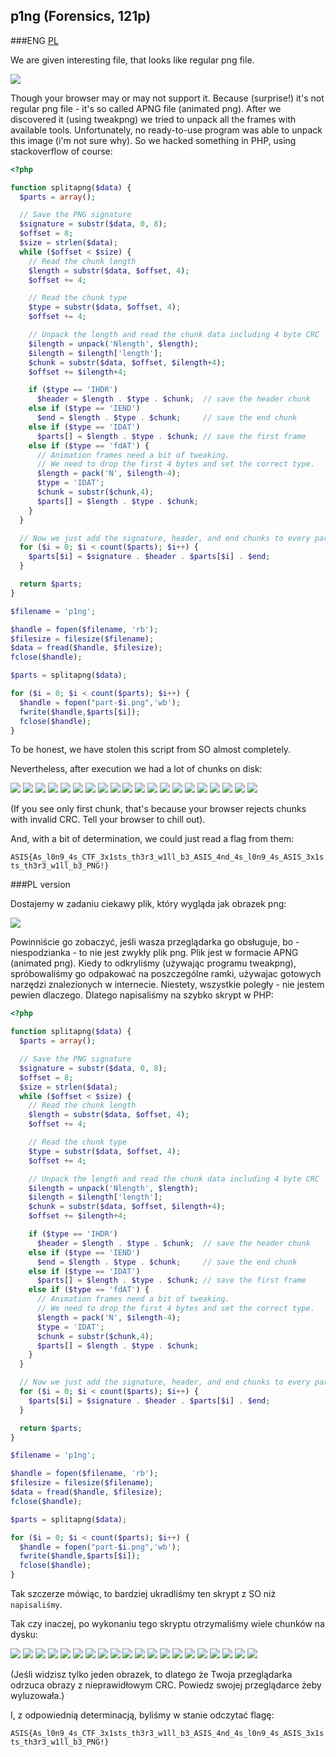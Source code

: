 ## p1ng (Forensics, 121p)

###ENG
[PL](#pl-version)

We are given interesting file, that looks like regular png file.

![](p1ng.png)

Though your browser may or may not support it. Because (surprise!) it's not regular png file - it's so called APNG file (animated png). After we discovered it (using tweakpng) we tried to unpack all the frames with available tools. Unfortunately, no ready-to-use program was able to unpack this image (i'm not sure why). So we hacked something in PHP, using stackoverflow of course:

```php
<?php

function splitapng($data) {
  $parts = array();

  // Save the PNG signature   
  $signature = substr($data, 0, 8);
  $offset = 8;
  $size = strlen($data);
  while ($offset < $size) {
    // Read the chunk length
    $length = substr($data, $offset, 4);
    $offset += 4;

    // Read the chunk type
    $type = substr($data, $offset, 4);
    $offset += 4;

    // Unpack the length and read the chunk data including 4 byte CRC
    $ilength = unpack('Nlength', $length);
    $ilength = $ilength['length'];
    $chunk = substr($data, $offset, $ilength+4); 
    $offset += $ilength+4;

    if ($type == 'IHDR')
      $header = $length . $type . $chunk;  // save the header chunk
    else if ($type == 'IEND')
      $end = $length . $type . $chunk;     // save the end chunk
    else if ($type == 'IDAT') 
      $parts[] = $length . $type . $chunk; // save the first frame
    else if ($type == 'fdAT') {
      // Animation frames need a bit of tweaking.
      // We need to drop the first 4 bytes and set the correct type.
      $length = pack('N', $ilength-4);
      $type = 'IDAT';
      $chunk = substr($chunk,4);
      $parts[] = $length . $type . $chunk;
    }
  }

  // Now we just add the signature, header, and end chunks to every part.
  for ($i = 0; $i < count($parts); $i++) {
    $parts[$i] = $signature . $header . $parts[$i] . $end;
  }

  return $parts;
}

$filename = 'p1ng';

$handle = fopen($filename, 'rb');
$filesize = filesize($filename);
$data = fread($handle, $filesize);
fclose($handle);

$parts = splitapng($data);

for ($i = 0; $i < count($parts); $i++) {
  $handle = fopen("part-$i.png",'wb');
  fwrite($handle,$parts[$i]);
  fclose($handle);
}
```

To be honest, we have stolen this script from SO almost completely.

Nevertheless, after execution we had a lot of chunks on disk:

![](./part-0.png)
![](./part-1.png)
![](./part-2.png)
![](./part-3.png)
![](./part-4.png)
![](./part-5.png)
![](./part-6.png)
![](./part-7.png)
![](./part-8.png)
![](./part-9.png)
![](./part-10.png)
![](./part-12.png)
![](./part-13.png)
![](./part-14.png)
![](./part-15.png)
![](./part-16.png)
![](./part-17.png)
![](./part-18.png)
![](./part-18.png)
![](./part-20.png)

(If you see only first chunk, that's because your browser rejects chunks with invalid CRC. Tell your browser to chill out).

And, with a bit of determination, we could just read a flag from them:

`ASIS{As_l0n9_4s_CTF_3x1sts_th3r3_w1ll_b3_ASIS_4nd_4s_l0n9_4s_ASIS_3x1sts_th3r3_w1ll_b3_PNG!}`

###PL version

Dostajemy w zadaniu ciekawy plik, który wygląda jak obrazek png:

![](p1ng.png)

Powinniście go zobaczyć, jeśli wasza przeglądarka go obsługuje, bo - niespodzianka - to nie jest zwykły plik png. Plik jest w formacie APNG (animated png). Kiedy to odkryliśmy (używając programu tweakpng), spróbowaliśmy go odpakować na poszczególne ramki, używajac gotowych narzędzi znalezionych w internecie. Niestety, wszystkie poległy - nie jestem pewien dlaczego. Dlatego napisaliśmy na szybko skrypt w PHP:

```php
<?php

function splitapng($data) {
  $parts = array();

  // Save the PNG signature   
  $signature = substr($data, 0, 8);
  $offset = 8;
  $size = strlen($data);
  while ($offset < $size) {
    // Read the chunk length
    $length = substr($data, $offset, 4);
    $offset += 4;

    // Read the chunk type
    $type = substr($data, $offset, 4);
    $offset += 4;

    // Unpack the length and read the chunk data including 4 byte CRC
    $ilength = unpack('Nlength', $length);
    $ilength = $ilength['length'];
    $chunk = substr($data, $offset, $ilength+4); 
    $offset += $ilength+4;

    if ($type == 'IHDR')
      $header = $length . $type . $chunk;  // save the header chunk
    else if ($type == 'IEND')
      $end = $length . $type . $chunk;     // save the end chunk
    else if ($type == 'IDAT') 
      $parts[] = $length . $type . $chunk; // save the first frame
    else if ($type == 'fdAT') {
      // Animation frames need a bit of tweaking.
      // We need to drop the first 4 bytes and set the correct type.
      $length = pack('N', $ilength-4);
      $type = 'IDAT';
      $chunk = substr($chunk,4);
      $parts[] = $length . $type . $chunk;
    }
  }

  // Now we just add the signature, header, and end chunks to every part.
  for ($i = 0; $i < count($parts); $i++) {
    $parts[$i] = $signature . $header . $parts[$i] . $end;
  }

  return $parts;
}

$filename = 'p1ng';

$handle = fopen($filename, 'rb');
$filesize = filesize($filename);
$data = fread($handle, $filesize);
fclose($handle);

$parts = splitapng($data);

for ($i = 0; $i < count($parts); $i++) {
  $handle = fopen("part-$i.png",'wb');
  fwrite($handle,$parts[$i]);
  fclose($handle);
}
```

Tak szczerze mówiąc, to bardziej ukradliśmy ten skrypt z SO niż `napisaliśmy`.

Tak czy inaczej, po wykonaniu tego skryptu otrzymaliśmy wiele chunków na dysku:

![](./part-0.png)
![](./part-1.png)
![](./part-2.png)
![](./part-3.png)
![](./part-4.png)
![](./part-5.png)
![](./part-6.png)
![](./part-7.png)
![](./part-8.png)
![](./part-9.png)
![](./part-10.png)
![](./part-12.png)
![](./part-13.png)
![](./part-14.png)
![](./part-15.png)
![](./part-16.png)
![](./part-17.png)
![](./part-18.png)
![](./part-18.png)
![](./part-20.png)

(Jeśli widzisz tylko jeden obrazek, to dlatego że Twoja przeglądarka odrzuca obrazy z nieprawidłowym CRC. Powiedz swojej przeglądarce żeby wyluzowała.)

I, z odpowiednią determinacją, byliśmy w stanie odczytać flagę:

`ASIS{As_l0n9_4s_CTF_3x1sts_th3r3_w1ll_b3_ASIS_4nd_4s_l0n9_4s_ASIS_3x1sts_th3r3_w1ll_b3_PNG!}`
